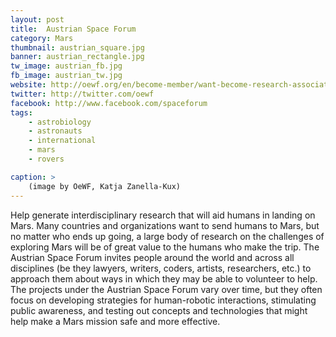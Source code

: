 ```yaml
---
layout: post
title:  Austrian Space Forum
category: Mars
thumbnail: austrian_square.jpg
banner: austrian_rectangle.jpg
tw_image: austrian_fb.jpg
fb_image: austrian_tw.jpg
website: http://oewf.org/en/become-member/want-become-research-associate/
twitter: http://twitter.com/oewf
facebook: http://www.facebook.com/spaceforum
tags: 
    - astrobiology
    - astronauts
    - international
    - mars
    - rovers

caption: >
    (image by OeWF, Katja Zanella-Kux)
---
```

Help generate interdisciplinary research that will aid humans in landing on Mars. Many countries and organizations want to send humans to Mars, but no matter who ends up going, a large body of research on the challenges of exploring Mars will be of great value to the humans who make the trip. The Austrian Space Forum invites people around the world and across all disciplines (be they lawyers, writers, coders, artists, researchers, etc.) to approach them about ways in which they may be able to volunteer to help. The projects under the Austrian Space Forum vary over time, but they often focus on developing strategies for human-robotic interactions, stimulating public awareness, and testing out concepts and technologies that might help make a Mars mission safe and more effective. 